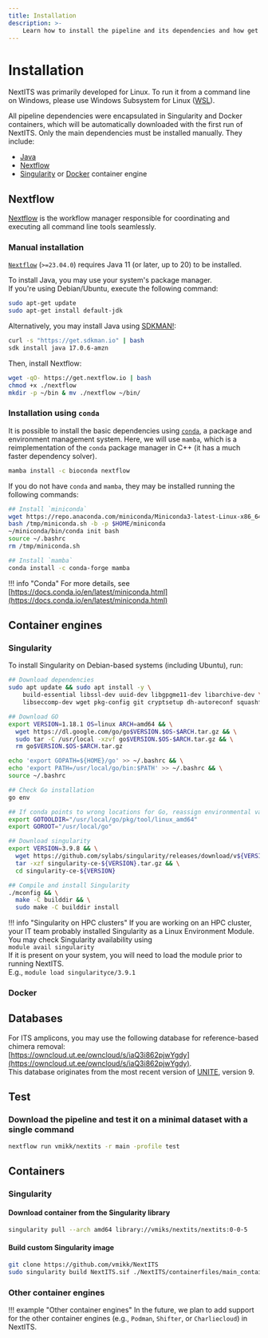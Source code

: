 ```yaml
---
title: Installation
description: >-
    Learn how to install the pipeline and its dependencies and how get started using NextITS for your analyses.
---
```


# Installation

NextITS was primarily developed for Linux. To run it from a command line on Windows, please use Windows Subsystem for Linux ([WSL](https://learn.microsoft.com/en-us/windows/wsl/install)).

All pipeline dependencies were encapsulated in Singularity and Docker containers, 
which will be automatically downloaded with the first run of NextITS. 
Only the main dependencies must be installed manually. They include:  

- [Java](https://www.oracle.com/java/technologies/downloads/)  
- [Nextflow](https://www.nextflow.io/)  
- [Singularity](https://docs.sylabs.io/guides/latest/user-guide/) or [Docker](https://www.docker.com/) container engine


## Nextflow

[Nextflow](https://www.nextflow.io/) is the workflow manager responsible for 
coordinating and executing all command line tools seamlessly. 

### Manual installation

[`Nextflow`](https://www.nextflow.io/docs/latest/getstarted.html#installation) (`>=23.04.0`) 
requires Java 11 (or later, up to 20) to be installed.

To install Java, you may use your system's package manager.  
If you're using Debian/Ubuntu, execute the following command:  
``` bash
sudo apt-get update
sudo apt-get install default-jdk
```

Alternatively, you may install Java using [SDKMAN!](https://sdkman.io/):  
``` bash
curl -s "https://get.sdkman.io" | bash
sdk install java 17.0.6-amzn
```

Then, install Nextflow:

```bash
wget -qO- https://get.nextflow.io | bash
chmod +x ./nextflow
mkdir -p ~/bin & mv ./nextflow ~/bin/
```

### Installation using `conda`

It is possible to install the basic dependencies using [`conda`](https://docs.conda.io/en/latest/), 
a package and environment management system. Here, we will use `mamba`, 
which is a reimplementation of the `conda` package manager in C++ 
(it has a much faster dependency solver).  

``` bash
mamba install -c bioconda nextflow
```

If you do not have `conda` and `mamba`, they may be installed running the following commands:  

``` bash
## Install `miniconda`
wget https://repo.anaconda.com/miniconda/Miniconda3-latest-Linux-x86_64.sh -O /tmp/miniconda.sh
bash /tmp/miniconda.sh -b -p $HOME/miniconda
~/miniconda/bin/conda init bash
source ~/.bashrc
rm /tmp/miniconda.sh

## Install `mamba`
conda install -c conda-forge mamba
```

!!! info "Conda"
    For more details, see [https://docs.conda.io/en/latest/miniconda.html](https://docs.conda.io/en/latest/miniconda.html)


## Container engines


### Singularity

To install Singularity on Debian-based systems (including Ubuntu), run:

``` bash
## Download dependencies
sudo apt update && sudo apt install -y \
    build-essential libssl-dev uuid-dev libgpgme11-dev libarchive-dev \
    libseccomp-dev wget pkg-config git cryptsetup dh-autoreconf squashfs-tools

## Download GO
export VERSION=1.18.1 OS=linux ARCH=amd64 && \
  wget https://dl.google.com/go/go$VERSION.$OS-$ARCH.tar.gz && \
  sudo tar -C /usr/local -xzvf go$VERSION.$OS-$ARCH.tar.gz && \
  rm go$VERSION.$OS-$ARCH.tar.gz

echo 'export GOPATH=${HOME}/go' >> ~/.bashrc && \
echo 'export PATH=/usr/local/go/bin:$PATH' >> ~/.bashrc && \
source ~/.bashrc

## Check Go installation
go env

## If conda points to wrong locations for Go, reassign environmental variables
export GOTOOLDIR="/usr/local/go/pkg/tool/linux_amd64"
export GOROOT="/usr/local/go"

## Download singularity
export VERSION=3.9.8 && \
  wget https://github.com/sylabs/singularity/releases/download/v${VERSION}/singularity-ce-${VERSION}.tar.gz && \
  tar -xzf singularity-ce-${VERSION}.tar.gz && \
  cd singularity-ce-${VERSION}

## Compile and install Singularity
./mconfig && \
  make -C builddir && \
  sudo make -C builddir install

```

!!! info "Singularity on HPC clusters"
    If you are working on an HPC cluster, your IT team probably installed Singularity as a Linux Environment Module.  
    You may check Singularity availability using  
    ```module avail singularity```  
    If it is present on your system, you will need to load the module prior to running NextITS.  
    E.g., ```module load singularityce/3.9.1```  

### Docker

## Databases

For ITS amplicons, you may use the following database for reference-based chimera removal:  
[https://owncloud.ut.ee/owncloud/s/iaQ3i862pjwYgdy](https://owncloud.ut.ee/owncloud/s/iaQ3i862pjwYgdy).  
This database originates from the most recent version of [UNITE](https://unite.ut.ee/index.php), version 9. 

## Test

### Download the pipeline and test it on a minimal dataset with a single command

``` bash
nextflow run vmikk/nextits -r main -profile test
```


## Containers

### Singularity
#### Download container from the Singularity library

``` bash
singularity pull --arch amd64 library://vmiks/nextits/nextits:0-0-5
```

#### Build custom Singularity image

``` bash
git clone https://github.com/vmikk/NextITS
sudo singularity build NextITS.sif ./NextITS/containerfiles/main_container.def
```


### Other container engines

!!! example "Other container engines"
     In the future, we plan to add support for the other container engines 
     (e.g., `Podman`, `Shifter`, or `Charliecloud`) in NextITS.  


